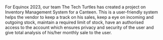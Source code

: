 For Equinox 2023, our team The Tech Turtles has created a project on Inventory Management System for a Canteen. 
This is a user-friendly system helps the vendor to keep a track on his sales, keep a eye on incoming and outgoing stock, maintain a required limit of stock, have an authorised access to the account which ensures privacy and security of the user and give total analysis of his/her monthly sale to the user.
